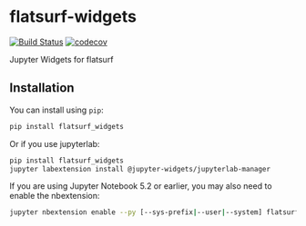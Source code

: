 
# flatsurf-widgets

[![Build Status](https://travis-ci.org/flatsurf/flatsurf-widgets.svg?branch=master)](https://travis-ci.org/flatsurf/flatsurf_widgets)
[![codecov](https://codecov.io/gh/flatsurf/flatsurf-widgets/branch/master/graph/badge.svg)](https://codecov.io/gh/flatsurf/flatsurf-widgets)


Jupyter Widgets for flatsurf

## Installation

You can install using `pip`:

```bash
pip install flatsurf_widgets
```

Or if you use jupyterlab:

```bash
pip install flatsurf_widgets
jupyter labextension install @jupyter-widgets/jupyterlab-manager
```

If you are using Jupyter Notebook 5.2 or earlier, you may also need to enable
the nbextension:
```bash
jupyter nbextension enable --py [--sys-prefix|--user|--system] flatsurf_widgets
```
